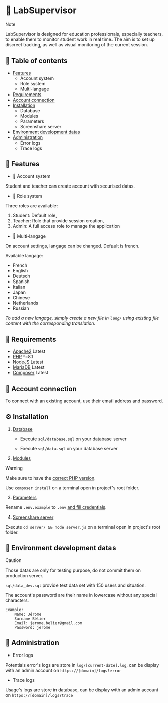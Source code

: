 # 👀 LabSupervisor

> [!NOTE]
> LabSupervisor is designed for education professionals, especially teachers, to enable them to monitor student work in real time. The aim is to set up discreet tracking, as well as visual monitoring of the current session.

## 📝 Table of contents

- [Features](#-features)
	- Account system
	- Role system
	- Multi-langage
- [Requirements](#-requirements)
- [Account connection](#-account-connection)
- [Installation](#-installation)
	- Database
	- Modules
	- Parameters
	- Screenshare server
- [Environment development datas](#-environment-development-datas)
- [Administration](#-administration)
	- Error logs
	- Trace logs

## 👾 Features

- 🙂 Account system

Student and teacher can create account with securised datas.

- 👤 Role system

Three roles are available:

1. Student: Default role,
2. Teacher: Role that provide session creation,
3. Admin: A full access role to manage the application

- 🔗 Multi-langage

On account settings, langage can be changed. Default is french.

Available langage:

- French
- English
- Deutsch
- Spanish
- Italian
- Japan
- Chinese
- Netherlands
- Russian

*To add a new langage, simply create a new file in `lang/` using existing file content with the corresponding translation.*

## 🤔 Requirements

- [Apache2](https://httpd.apache.org/) Latest
- [PHP](https://www.php.net/) ^=8.1
- [NodeJS](https://nodejs.org/) Latest
- [MariaDB](https://mariadb.org/) Latest
- [Composer](https://getcomposer.org/) Latest

## 🔗 Account connection

To connect with an existing account, use their email address and password.

## ⚙️ Installation

1. <u>Database</u>

	- Execute `sql/database.sql` on your database server

	- Execute `sql/data.sql` on your database server

2. <u>Modules</u>

> [!WARNING]
> Make sure to have the [correct PHP version](#-requirements).

Use `composer install` on a terminal open in project's root folder.

3. <u>Parameters</u>

Rename `.env.example` to `.env` <u>and fill credentials</u>.

4. <u>Screenshare server</u>

Execute `cd server/ && node server.js` on a terminal open in project's root folder.

## 📌 Environment development datas

> [!CAUTION]
> Those datas are only for testing purpose, do not commit them on production server.

`sql/data_dev.sql` provide test data set with 150 users and situation.

The account's password are their name in lowercase without any special characters.

```
Example:
	Name: Jérome
	Surname Bélier
	Email: jerome.belier@gmail.com
	Password: jerome
```

## 🚧 Administration

- Error logs

Potentials error's logs are store in `log/[current-date].log`, can be display with an admin account on `https://[domain]/logs?error`

- Trace logs

Usage's logs are store in database, can be display with an admin account on `https://[domain]/logs?trace`
